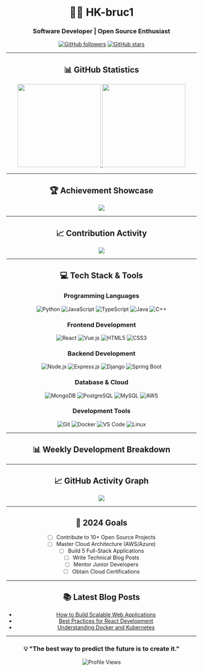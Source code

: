 <div align="center">
  
# 👨‍💻 HK-bruc1

### Software Developer | Open Source Enthusiast

[![GitHub followers](https://img.shields.io/github/followers/HK-bruc1?label=Followers&style=social)](https://github.com/HK-bruc1)
[![GitHub stars](https://img.shields.io/github/stars/HK-bruc1?label=Stars&style=social)](https://github.com/HK-bruc1)

---

## 📊 GitHub Statistics

<a href="https://github.com/anuraghazra/github-readme-stats">
  <img height=220 src="https://github-readme-stats-1-pied.vercel.app/api?username=HK-bruc1&show_icons=true&include_all_commits=true&count_private=true&show=reviews,discussions_started,discussions_answered,prs_merged,prs_merged_percentage&theme=default&hide_border=true&custom_title=HK-bruc1's%20GitHub%20Analytics" />
</a>
<a href="https://github.com/anuraghazra/github-readme-stats">
  <img height=220 src="https://github-readme-stats-1-pied.vercel.app/api/top-langs/?username=HK-bruc1&layout=pie&theme=default&langs_count=8&card_width=350&hide_border=true&custom_title=Technology%20Stack" />
</a>

---

## 🏆 Achievement Showcase

<img src="https://github-profile-trophy.vercel.app/?username=HK-bruc1&theme=flat&no-frame=true&no-bg=false&margin-w=4&row=2&column=4" />

---

## 📈 Contribution Activity

<img src="https://github-readme-streak-stats.herokuapp.com/?user=HK-bruc1&theme=default&hide_border=true" />

---

## 💻 Tech Stack & Tools

### Programming Languages
![Python](https://img.shields.io/badge/-Python-3776AB?style=flat-square&logo=Python&logoColor=white)
![JavaScript](https://img.shields.io/badge/-JavaScript-F7DF1E?style=flat-square&logo=JavaScript&logoColor=black)
![TypeScript](https://img.shields.io/badge/-TypeScript-3178C6?style=flat-square&logo=TypeScript&logoColor=white)
![Java](https://img.shields.io/badge/-Java-007396?style=flat-square&logo=Java&logoColor=white)
![C++](https://img.shields.io/badge/-C++-00599C?style=flat-square&logo=C%2B%2B&logoColor=white)

### Frontend Development
![React](https://img.shields.io/badge/-React-61DAFB?style=flat-square&logo=React&logoColor=black)
![Vue.js](https://img.shields.io/badge/-Vue.js-4FC08D?style=flat-square&logo=Vue.js&logoColor=white)
![HTML5](https://img.shields.io/badge/-HTML5-E34F26?style=flat-square&logo=HTML5&logoColor=white)
![CSS3](https://img.shields.io/badge/-CSS3-1572B6?style=flat-square&logo=CSS3&logoColor=white)

### Backend Development
![Node.js](https://img.shields.io/badge/-Node.js-339933?style=flat-square&logo=Node.js&logoColor=white)
![Express.js](https://img.shields.io/badge/-Express.js-000000?style=flat-square&logo=Express&logoColor=white)
![Django](https://img.shields.io/badge/-Django-092E20?style=flat-square&logo=Django&logoColor=white)
![Spring Boot](https://img.shields.io/badge/-Spring%20Boot-6DB33F?style=flat-square&logo=Spring-Boot&logoColor=white)

### Database & Cloud
![MongoDB](https://img.shields.io/badge/-MongoDB-47A248?style=flat-square&logo=MongoDB&logoColor=white)
![PostgreSQL](https://img.shields.io/badge/-PostgreSQL-336791?style=flat-square&logo=PostgreSQL&logoColor=white)
![MySQL](https://img.shields.io/badge/-MySQL-4479A1?style=flat-square&logo=MySQL&logoColor=white)
![AWS](https://img.shields.io/badge/-AWS-232F3E?style=flat-square&logo=Amazon-AWS&logoColor=white)

### Development Tools
![Git](https://img.shields.io/badge/-Git-F05032?style=flat-square&logo=Git&logoColor=white)
![Docker](https://img.shields.io/badge/-Docker-2496ED?style=flat-square&logo=Docker&logoColor=white)
![VS Code](https://img.shields.io/badge/-VS%20Code-007ACC?style=flat-square&logo=Visual-Studio-Code&logoColor=white)
![Linux](https://img.shields.io/badge/-Linux-FCC624?style=flat-square&logo=Linux&logoColor=black)

---

## 📊 Weekly Development Breakdown

<!--START_SECTION:waka-->
<!--END_SECTION:waka-->

---

## 📈 GitHub Activity Graph

<img src="https://github-readme-activity-graph.vercel.app/graph?username=HK-bruc1&theme=minimal&bg_color=ffffff&color=333333&line=0969da&point=0969da&area=true&hide_border=true" />

---

## 🎯 2024 Goals

- [ ] Contribute to 10+ Open Source Projects
- [ ] Master Cloud Architecture (AWS/Azure)
- [ ] Build 5 Full-Stack Applications
- [ ] Write Technical Blog Posts
- [ ] Mentor Junior Developers
- [ ] Obtain Cloud Certifications

---

## 📚 Latest Blog Posts

<!-- BLOG-POST-LIST:START -->
- [How to Build Scalable Web Applications](link-to-blog-post)
- [Best Practices for React Development](link-to-blog-post)
- [Understanding Docker and Kubernetes](link-to-blog-post)
<!-- BLOG-POST-LIST:END -->

---

<div align="center">

### 💡 "The best way to predict the future is to create it."

![Profile Views](https://komarev.com/ghpvc/?username=HK-bruc1&color=brightgreen&style=flat-square&label=Profile+Views)

</div>

</div>